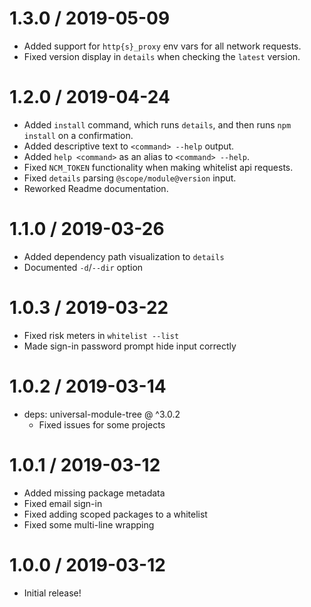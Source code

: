 1.3.0 / 2019-05-09
==================

* Added support for `http{s}_proxy` env vars for all network requests.
* Fixed version display in `details` when checking the `latest` version.

1.2.0 / 2019-04-24
==================

* Added `install` command, which runs `details`, and then runs `npm install` on a confirmation.
* Added descriptive text to `<command> --help` output.
* Added `help <command>` as an alias to `<command> --help`.
* Fixed `NCM_TOKEN` functionality when making whitelist api requests.
* Fixed `details` parsing `@scope/module@version` input.
* Reworked Readme documentation.

1.1.0 / 2019-03-26
==================

* Added dependency path visualization to `details`
* Documented `-d`/`--dir` option

1.0.3 / 2019-03-22
==================

* Fixed risk meters in `whitelist --list`
* Made sign-in password prompt hide input correctly

1.0.2 / 2019-03-14
==================

* deps: universal-module-tree @ ^3.0.2
  - Fixed issues for some projects

1.0.1 / 2019-03-12
==================

* Added missing package metadata
* Fixed email sign-in
* Fixed adding scoped packages to a whitelist
* Fixed some multi-line wrapping

1.0.0 / 2019-03-12
==================

* Initial release!

